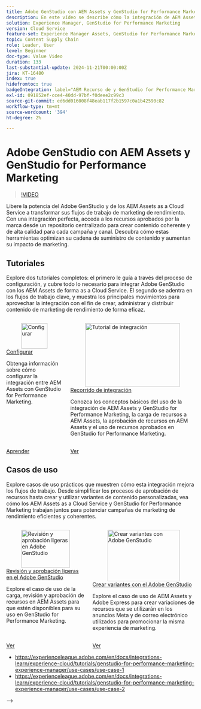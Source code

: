 ```yaml
---
title: Adobe GenStudio con AEM Assets y GenStudio for Performance Marketing
description: En este vídeo se describe cómo la integración de AEM Assets con GenStudio for Performance Marketing proporciona a los equipos acceso a un repositorio centralizado de recursos aprobados por la marca, lo que garantiza un contenido coherente en todos los canales y campañas.
solution: Experience Manager, GenStudio for Performance Marketing
version: Cloud Service
feature-set: Experience Manager Assets, GenStudio for Performance Marketing
topic: Content Supply Chain
role: Leader, User
level: Beginner
doc-type: Value Video
duration: 133
last-substantial-update: 2024-11-21T00:00:00Z
jira: KT-16480
index: true
hidefromtoc: true
badgeIntegration: label="AEM Recurso de y GenStudio for Performance Marketing" type="positive"
exl-id: 091852ef-cce4-40dd-97bf-f0deee2c99c3
source-git-commit: ed6dd016008f48eab117f2b1597c0a1b42590c82
workflow-type: tm+mt
source-wordcount: '394'
ht-degree: 2%

---
```


# Adobe GenStudio con AEM Assets y GenStudio for Performance Marketing

>[!VIDEO](https://video.tv.adobe.com/v/3439263/?learn=on)

Libere la potencia del Adobe GenStudio y de los AEM Assets as a Cloud Service a transformar sus flujos de trabajo de marketing de rendimiento. Con una integración perfecta, acceda a los recursos aprobados por la marca desde un repositorio centralizado para crear contenido coherente y de alta calidad para cada campaña y canal. Descubra cómo estas herramientas optimizan su cadena de suministro de contenido y aumentan su impacto de marketing.

## Tutoriales

Explore dos tutoriales completos: el primero le guía a través del proceso de configuración, y cubre todo lo necesario para integrar Adobe GenStudio con los AEM Assets de forma as a Cloud Service. El segundo se adentra en los flujos de trabajo clave, y muestra los principales movimientos para aprovechar la integración con el fin de crear, administrar y distribuir contenido de marketing de rendimiento de forma eficaz.

<!-- CARDS 

* https://experienceleague.adobe.com/en/docs/integrations-learn/experience-cloud/tutorials/genstudio-for-performance-marketing-experience-manager/setup
    {title=Set up}
    {cta=Learn}
    {image=https://experienceleague.adobe.com/en/docs/integrations-learn/experience-cloud/solution-categories/media_1f4cfd2b3f7e2e83862f8a00ce6fc4cd4b21650d1.png?width=2000&format=webply&optimize=medium}
* https://experienceleague.adobe.com/en/docs/integrations-learn/experience-cloud/tutorials/genstudio-for-performance-marketing-experience-manager/integration-walkthrough
    {title=Integration walkthrough}

-->
<!-- START CARDS HTML - DO NOT MODIFY BY HAND -->
<div class="columns">
    <div class="column is-half-tablet is-half-desktop is-one-third-widescreen" aria-label="Set up">
        <div class="card" style="height: 100%; display: flex; flex-direction: column; height: 100%;">
            <div class="card-image">
                <figure class="image x-is-16by9">
                    <a href="https://experienceleague.adobe.com/en/docs/integrations-learn/experience-cloud/tutorials/genstudio-for-performance-marketing-experience-manager/setup" title="Configurar" target="_blank" rel="referrer">
                        <img class="is-bordered-r-small" src="https://experienceleague.adobe.com/en/docs/integrations-learn/experience-cloud/solution-categories/media_1f4cfd2b3f7e2e83862f8a00ce6fc4cd4b21650d1.png?width=400&format=webply&optimize=medium" alt="Configurar"
                             style="width: 100%; aspect-ratio: 16 / 9; object-fit: cover; overflow: hidden; display: block; margin: auto;">
                    </a>
                </figure>
            </div>
            <div class="card-content is-padded-small" style="display: flex; flex-direction: column; flex-grow: 1; justify-content: space-between;">
                <div class="top-card-content">
                    <p class="headline is-size-6 has-text-weight-bold">
                        <a href="https://experienceleague.adobe.com/en/docs/integrations-learn/experience-cloud/tutorials/genstudio-for-performance-marketing-experience-manager/setup" target="_blank" rel="referrer" title="Configurar">Configurar</a>
                    </p>
                    <p class="is-size-6">Obtenga información sobre cómo configurar la integración entre AEM Assets con GenStudio for Performance Marketing.</p>
                </div>
                <a href="https://experienceleague.adobe.com/en/docs/integrations-learn/experience-cloud/tutorials/genstudio-for-performance-marketing-experience-manager/setup" target="_blank" rel="referrer" class="spectrum-Button spectrum-Button--outline spectrum-Button--primary spectrum-Button--sizeM" style="align-self: flex-start; margin-top: 1rem;">
                    <span class="spectrum-Button-label has-no-wrap has-text-weight-bold">Aprender</span>
                </a>
            </div>
        </div>
    </div>
    <div class="column is-half-tablet is-half-desktop is-one-third-widescreen" aria-label="Integration walkthrough">
        <div class="card" style="height: 100%; display: flex; flex-direction: column; height: 100%;">
            <div class="card-image">
                <figure class="image x-is-16by9">
                    <a href="https://experienceleague.adobe.com/en/docs/integrations-learn/experience-cloud/tutorials/genstudio-for-performance-marketing-experience-manager/integration-walkthrough" title="Tutorial de integración" target="_blank" rel="referrer">
                        <img class="is-bordered-r-small" src="https://video.tv.adobe.com/v/3439264/?format=jpeg&nocache=1732307449483" alt="Tutorial de integración"
                             style="width: 100%; aspect-ratio: 16 / 9; object-fit: cover; overflow: hidden; display: block; margin: auto;">
                    </a>
                </figure>
            </div>
            <div class="card-content is-padded-small" style="display: flex; flex-direction: column; flex-grow: 1; justify-content: space-between;">
                <div class="top-card-content">
                    <p class="headline is-size-6 has-text-weight-bold">
                        <a href="https://experienceleague.adobe.com/en/docs/integrations-learn/experience-cloud/tutorials/genstudio-for-performance-marketing-experience-manager/integration-walkthrough" target="_blank" rel="referrer" title="Tutorial de integración">Recorrido de integración</a>
                    </p>
                    <p class="is-size-6">Conozca los conceptos básicos del uso de la integración de AEM Assets y GenStudio for Performance Marketing, la carga de recursos a AEM Assets, la aprobación de recursos en AEM Assets y el uso de recursos aprobados en GenStudio for Performance Marketing.</p>
                </div>
                <a href="https://experienceleague.adobe.com/en/docs/integrations-learn/experience-cloud/tutorials/genstudio-for-performance-marketing-experience-manager/integration-walkthrough" target="_blank" rel="referrer" class="spectrum-Button spectrum-Button--outline spectrum-Button--primary spectrum-Button--sizeM" style="align-self: flex-start; margin-top: 1rem;">
                    <span class="spectrum-Button-label has-no-wrap has-text-weight-bold">Ver</span>
                </a>
            </div>
        </div>
    </div>
</div>
<!-- END CARDS HTML - DO NOT MODIFY BY HAND -->

## Casos de uso

Explore casos de uso prácticos que muestren cómo esta integración mejora los flujos de trabajo. Desde simplificar los procesos de aprobación de recursos hasta crear y utilizar variantes de contenido personalizadas, vea cómo los AEM Assets as a Cloud Service y GenStudio for Performance Marketing trabajan juntos para potenciar campañas de marketing de rendimiento eficientes y coherentes.


<!-- CARDS 

* https://experienceleague.adobe.com/en/docs/integrations-learn/experience-cloud/tutorials/genstudio-for-performance-marketing-experience-manager/use-cases/use-case-1
* https://experienceleague.adobe.com/en/docs/integrations-learn/experience-cloud/tutorials/genstudio-for-performance-marketing-experience-manager/use-cases/use-case-2

-->
<!-- START CARDS HTML - DO NOT MODIFY BY HAND -->
<div class="columns">
    <div class="column is-half-tablet is-half-desktop is-one-third-widescreen" aria-label="Lightweight review and approval in Adobe GenStudio">
        <div class="card" style="height: 100%; display: flex; flex-direction: column; height: 100%;">
            <div class="card-image">
                <figure class="image x-is-16by9">
                    <a href="https://experienceleague.adobe.com/en/docs/integrations-learn/experience-cloud/tutorials/genstudio-for-performance-marketing-experience-manager/use-cases/use-case-1" title="Revisión y aprobación ligeras en Adobe GenStudio" target="_blank" rel="referrer">
                        <img class="is-bordered-r-small" src="https://video.tv.adobe.com/v/3439265/?format=jpeg&nocache=1732307450170" alt="Revisión y aprobación ligeras en Adobe GenStudio"
                             style="width: 100%; aspect-ratio: 16 / 9; object-fit: cover; overflow: hidden; display: block; margin: auto;">
                    </a>
                </figure>
            </div>
            <div class="card-content is-padded-small" style="display: flex; flex-direction: column; flex-grow: 1; justify-content: space-between;">
                <div class="top-card-content">
                    <p class="headline is-size-6 has-text-weight-bold">
                        <a href="https://experienceleague.adobe.com/en/docs/integrations-learn/experience-cloud/tutorials/genstudio-for-performance-marketing-experience-manager/use-cases/use-case-1" target="_blank" rel="referrer" title="Revisión y aprobación ligeras en Adobe GenStudio">Revisión y aprobación ligeras en el Adobe GenStudio</a>
                    </p>
                    <p class="is-size-6">Explore el caso de uso de la carga, revisión y aprobación de recursos en AEM Assets para que estén disponibles para su uso en GenStudio for Performance Marketing.</p>
                </div>
                <a href="https://experienceleague.adobe.com/en/docs/integrations-learn/experience-cloud/tutorials/genstudio-for-performance-marketing-experience-manager/use-cases/use-case-1" target="_blank" rel="referrer" class="spectrum-Button spectrum-Button--outline spectrum-Button--primary spectrum-Button--sizeM" style="align-self: flex-start; margin-top: 1rem;">
                    <span class="spectrum-Button-label has-no-wrap has-text-weight-bold">Ver</span>
                </a>
            </div>
        </div>
    </div>
    <div class="column is-half-tablet is-half-desktop is-one-third-widescreen" aria-label="Create variants with Adobe GenStudio">
        <div class="card" style="height: 100%; display: flex; flex-direction: column; height: 100%;">
            <div class="card-image">
                <figure class="image x-is-16by9">
                    <a href="https://experienceleague.adobe.com/en/docs/integrations-learn/experience-cloud/tutorials/genstudio-for-performance-marketing-experience-manager/use-cases/use-case-2" title="Crear variantes con Adobe GenStudio" target="_blank" rel="referrer">
                        <img class="is-bordered-r-small" src="https://video.tv.adobe.com/v/3439266/?format=jpeg&nocache=1732307449940" alt="Crear variantes con Adobe GenStudio"
                             style="width: 100%; aspect-ratio: 16 / 9; object-fit: cover; overflow: hidden; display: block; margin: auto;">
                    </a>
                </figure>
            </div>
            <div class="card-content is-padded-small" style="display: flex; flex-direction: column; flex-grow: 1; justify-content: space-between;">
                <div class="top-card-content">
                    <p class="headline is-size-6 has-text-weight-bold">
                        <a href="https://experienceleague.adobe.com/en/docs/integrations-learn/experience-cloud/tutorials/genstudio-for-performance-marketing-experience-manager/use-cases/use-case-2" target="_blank" rel="referrer" title="Crear variantes con Adobe GenStudio">Crear variantes con el Adobe GenStudio</a>
                    </p>
                    <p class="is-size-6">Explore el caso de uso de AEM Assets y Adobe Express para crear variaciones de recursos que se utilizarán en los anuncios Meta y de correo electrónico utilizados para promocionar la misma experiencia de marketing.</p>
                </div>
                <a href="https://experienceleague.adobe.com/en/docs/integrations-learn/experience-cloud/tutorials/genstudio-for-performance-marketing-experience-manager/use-cases/use-case-2" target="_blank" rel="referrer" class="spectrum-Button spectrum-Button--outline spectrum-Button--primary spectrum-Button--sizeM" style="align-self: flex-start; margin-top: 1rem;">
                    <span class="spectrum-Button-label has-no-wrap has-text-weight-bold">Ver</span>
                </a>
            </div>
        </div>
    </div>
</div>
<!-- END CARDS HTML - DO NOT MODIFY BY HAND -->

* https://experienceleague.adobe.com/en/docs/integrations-learn/experience-cloud/tutorials/genstudio-for-performance-marketing-experience-manager/use-cases/use-case-1
* https://experienceleague.adobe.com/en/docs/integrations-learn/experience-cloud/tutorials/genstudio-for-performance-marketing-experience-manager/use-cases/use-case-2

-->


<br/>
<br/>